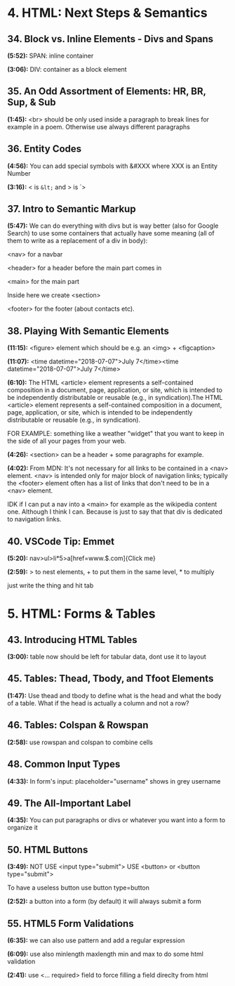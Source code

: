 # 4. HTML: Next Steps & Semantics

## 34. Block vs. Inline Elements - Divs and Spans
**(5:52):** SPAN: inline container

**(3:06):** DIV: container as a block element


## 35. An Odd Assortment of Elements: HR, BR, Sup, & Sub
**(1:45):** \<br\> should be only used inside a paragraph to break lines for example in a poem. Otherwise use always different paragraphs


## 36. Entity Codes
**(4:56):** You can add special symbols with &#XXX where XXX is an Entity Number

**(3:16):** \< is `&lt;` and \> is `&gt;


## 37. Intro to Semantic Markup
**(5:47):** We can do everything with divs but is way better (also for Google Search) to use some containers that actually have some meaning (all of them to write as a replacement of a div in body):

\<nav\> for a navbar

\<header\> for a header before the main part comes in

\<main\> for the main part

Inside here we create \<section\>

\<footer\> for the footer (about contacts etc).





## 38. Playing With Semantic Elements
**(11:15):** \<figure\> element which should be e.g. an \<img\> + \<figcaption\>

**(11:07):** \<time datetime="2018-07-07"\>July 7\</time\>\<time datetime="2018-07-07"\>July 7\</time\>

**(6:10):** The HTML \<article\> element represents a self-contained composition in a document, page, application, or site, which is intended to be independently distributable or reusable (e.g., in syndication).The HTML \<article\> element represents a self-contained composition in a document, page, application, or site, which is intended to be independently distributable or reusable (e.g., in syndication).

FOR EXAMPLE: something like a weather "widget" that you want to keep in the side of all your pages from your web.

**(4:26):** \<section\> can be a header  + some paragraphs for example.

**(4:02):** From MDN: It's not necessary for all links to be contained in a \<nav\> element. \<nav\> is intended only for major block of navigation links; typically the \<footer\> element often has a list of links that don't need to be in a \<nav\> element.

IDK if I can put a nav into a \<main\> for example as the wikipedia content one. Although I think I can. Because is just to say that that div is dedicated to navigation links.


## 40. VSCode Tip: Emmet
**(5:20):** nav\>ul\>li*5\>a[href=www.$.com]{Click me}

**(2:59):** \> to nest elements, + to put them in the same level, * to multiply

just write the thing and hit tab



# 5. HTML: Forms & Tables

## 43. Introducing HTML Tables
**(3:00):** table now should be left for tabular data, dont use it to layout


## 45. Tables: Thead, Tbody, and Tfoot Elements
**(1:47):** Use thead and tbody to define what is the head and what the body of a table. What if the head is actually a column and not a row?


## 46. Tables: Colspan & Rowspan
**(2:58):** use rowspan and colspan to combine cells


## 48. Common Input Types
**(4:33):** In form's input: placeholder="username" shows in grey username


## 49. The All-Important Label
**(4:35):** You can put paragraphs or divs or whatever you want into a form to organize it


## 50. HTML Buttons
**(3:49):** NOT USE \<input type="submit"\> USE \<button\> or \<button type="submit"\>

To have a useless button use button type=button

**(2:52):** a button into a form (by default) it will always submit a form


## 55. HTML5 Form Validations
**(6:35):** we can also use pattern and add a regular expression

**(6:09):** use also minlength maxlength min and max to do some html validation

**(2:41):** use \<... required\> field to force filling a field direclty from html

